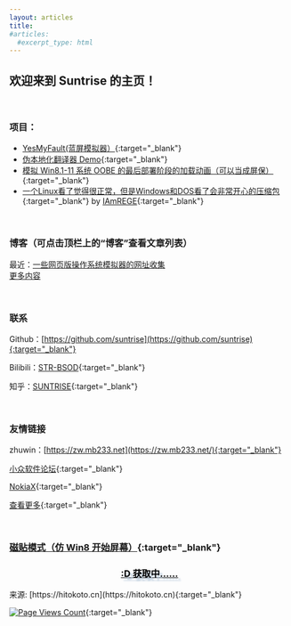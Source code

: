 ```yaml
---
layout: articles
title: 
#articles:
  #excerpt_type: html
---
```

  <h2>欢迎来到 Suntrise 的主页！</h2>
  <br>
  
### 项目：
* [YesMyFault(蓝屏模拟器）](https://suntrise.github.io/yesmyfault){:target="_blank"}
* [伪本地化翻译器 Demo](https://suntrise.github.io/pseudo){:target="_blank"}
* [模拟 Win8.1-11 系统 OOBE 的最后部署阶段的加载动画（可以当成屏保）](https://suntrise.github.io/project/OOBE){:target="_blank"}
* [一个Linux看了觉得很正常，但是Windows和DOS看了会非常开心的压缩包](https://suntrise.github.io/suntrise/happydos.tgz){:target="_blank"} by [IAmREGE](https://github.com/IAmREGE){:target="_blank"}

<br>

### 博客（可点击顶栏上的“博客”查看文章列表）
最近：[一些网页版操作系统模拟器的网址收集](https://suntrise.github.io/2022/09/24/webos.html)
<br>
[更多内容](https://suntrise.github.io/blogs.html)

<br>

### 联系
Github：[https://github.com/suntrise](https://github.com/suntrise){:target="_blank"}

Bilibili：[STR-BSOD](https://space.bilibili.com/451475014){:target="_blank"}

知乎：[SUNTRISE](https://www.zhihu.com/people/suntrise){:target="_blank"}

<br>

### 友情链接

zhuwin：[https://zw.mb233.net](https://zw.mb233.net/){:target="_blank"}

[小众软件论坛](https://meta.appinn.net){:target="_blank"}

[NokiaX](http://nokiax.ysepan.com/){:target="_blank"}

[查看更多](https://suntrise.github.io/links.html){:target="_blank"}

<br>

### [磁贴模式（仿 Win8 开始屏幕）](https://suntrise.github.io/tiles){:target="_blank"}


<center id="hitokoto">
  <h3><a href="#" id="hitokoto_text" style="color:#000;text-shadow: 5px 5px 2.5px #bcd;">:D 获取中……  <span id="hitokoto_from"></span></a></h3>
</center>
来源: [https://hitokoto.cn](https://hitokoto.cn){:target="_blank"}
  <script type="text/javascript" src="title.js"></script>

[![Page Views Count](https://badges.toozhao.com/badges/01GGFBWDY0MAKM9FJNVQGK5WDD/orange.svg)](https://badges.toozhao.com/stats/01GGFBWDY0MAKM9FJNVQGK5WDD "Get your own page views count badge on badges.toozhao.com"){:target="_blank"}
